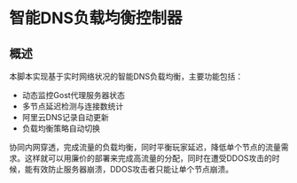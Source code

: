 # 智能DNS负载均衡控制器

## 概述
本脚本实现基于实时网络状况的智能DNS负载均衡，主要功能包括：
- 动态监控Gost代理服务器状态
- 多节点延迟检测与连接数统计
- 阿里云DNS记录自动更新
- 负载均衡策略自动切换



协同内网穿透，完成流量的负载均衡，同时平衡玩家延迟，降低单个节点的流量需求。这样就可以用廉价的部署来完成高流量的分配，同时在遭受DDOS攻击的时候，能有效防止服务器崩溃，DDOS攻击者只能让单个节点崩溃。

